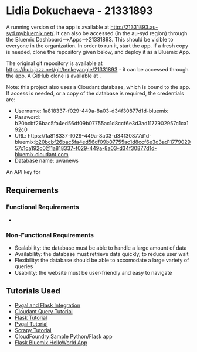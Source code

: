 # Lidia Dokuchaeva - 21331893
A running version of the app is available at http://21331893.au-syd.mybluemix.net/. It can also be accessed (in the au-syd region) through the Bluemix Dashboard-->Apps-->21331893. This should be visible to everyone in the organization. In order to run it, start the app. If a fresh copy is needed, clone the repository given below, and deploy it as a Bluemix App. 

The original git repository is available at https://hub.jazz.net/git/tenkeyangle/21331893 - it can be accessed through the app. A GitHub clone is available at .

Note: this project also uses a Cloudant database, which is bound to the app. If access is needed, or a copy of the database is required, the credentials are:

* Username: 1a818337-f029-449a-8a03-d34f30877d1d-bluemix
* Password: b20bcbf26bac5fa4ed56df09b07755ac1d8ccf6e3d3ad1177902957c1ca192c0
* URL: https://1a818337-f029-449a-8a03-d34f30877d1d-bluemix:b20bcbf26bac5fa4ed56df09b07755ac1d8ccf6e3d3ad1177902957c1ca192c0@1a818337-f029-449a-8a03-d34f30877d1d-bluemix.cloudant.com
* Database name: uwanews

An API key for 

## Requirements
### Functional Requirements
 - 
### Non-Functional Requirements
 - Scalability: the database must be able to handle a large amount of data
 - Availability: the database must retrieve data quickly, to reduce user wait
 - Flexibility: the database should be able to accomodate a large variety of queries
 - Usability: the website must be user-friendly and easy to navigate

## Tutorials Used
- [Pygal and Flask Integration](https://www.google.com.au/url?sa=t&rct=j&q=&esrc=s&source=web&cd=1&cad=rja&uact=8&ved=0ahUKEwjymPrbxp3QAhXNNpQKHRLqDScQFggcMAA&url=http%3A%2F%2Fwww.blog.pythonlibrary.org%2F2015%2F04%2F16%2Fusing-pygal-graphs-in-flask%2F&usg=AFQjCNFKWy6PF9MOshjGlIs8BugYV8RIxQ)
- [Cloudant Query Tutorial](https://cloudant.com/using-cloudant-query-tutorial/)
- [Flask Tutorial](http://flask.pocoo.org/docs/0.11/tutorial/)
- [Pygal Tutorial](http://www.pygal.org/en/stable/documentation/first_steps.html)
- [Scrapy Tutorial](https://doc.scrapy.org/en/latest/intro/tutorial.html)
- CloudFoundry Sample Python/Flask app
- [Flask Bluemix HelloWorld App](https://www.ibm.com/blogs/bluemix/2015/03/simple-hello-world-python-app-using-flask/)
